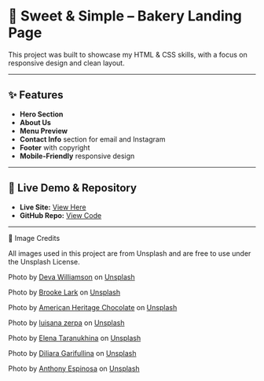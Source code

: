 # 🍰 Sweet & Simple – Bakery Landing Page
 
This project was built to showcase my HTML & CSS skills, with a focus on responsive design and clean layout.

---

## ✨ Features

- **Hero Section**
- **About Us**
- **Menu Preview**
- **Contact Info** section for email and Instagram
- **Footer** with copyright
- **Mobile-Friendly** responsive design

---

## 🚀 Live Demo & Repository

- **Live Site:** [View Here](https://lunarwong.github.io/baking-landing-page/index)  
- **GitHub Repo:** [View Code](https://github.com/lunarwong/baking-landing-page)

---

📸 Image Credits

All images used in this project are from Unsplash and are free to use under the Unsplash License.

Photo by [Deva Williamson](https://unsplash.com/@biglaughkitchen?utm_content=creditCopyText&utm_medium=referral&utm_source=unsplash) on [Unsplash](https://unsplash.com/photos/baked-cupcake-S2jw81lfrG0?utm_content=creditCopyText&utm_medium=referral&utm_source=unsplash)

Photo by [Brooke Lark](https://unsplash.com/@brookelark?utm_content=creditCopyText&utm_medium=referral&utm_source=unsplash) on [Unsplash](https://unsplash.com/photos/assorted-donuts-top-of-white-area-V4MBq8kue3U?utm_content=creditCopyText&utm_medium=referral&utm_source=unsplash)

Photo by [American Heritage Chocolate](https://unsplash.com/@americanheritagechocolate?utm_content=creditCopyText&utm_medium=referral&utm_source=unsplash) on [Unsplash](https://unsplash.com/photos/brown-cookies-on-blue-and-white-ceramic-plate-DoK5qEy2L60?utm_content=creditCopyText&utm_medium=referral&utm_source=unsplash)

Photo by [luisana zerpa](https://unsplash.com/@luisanazl?utm_content=creditCopyText&utm_medium=referral&utm_source=unsplash) on [Unsplash](https://unsplash.com/photos/white-and-red-cupcake-with-white-icing-on-top-MJPr6nOdppw?utm_content=creditCopyText&utm_medium=referral&utm_source=unsplash)

Photo by [Elena Taranukhina](https://unsplash.com/@elena_yt?utm_content=creditCopyText&utm_medium=referral&utm_source=unsplash) on [Unsplash](https://unsplash.com/photos/blueberry-muffins-in-a-muffin-tin-on-a-cutting-board-5p6pM1LlLk4?utm_content=creditCopyText&utm_medium=referral&utm_source=unsplash)

Photo by [Diliara Garifullina](https://unsplash.com/@dilja96?utm_content=creditCopyText&utm_medium=referral&utm_source=unsplash) on [Unsplash](https://unsplash.com/photos/strawberry-and-banana-on-white-ceramic-plate-Gx_vsiMRgzk?utm_content=creditCopyText&utm_medium=referral&utm_source=unsplash)

Photo by [Anthony Espinosa](https://unsplash.com/@thony_espi?utm_content=creditCopyText&utm_medium=referral&utm_source=unsplash) on [Unsplash](https://unsplash.com/photos/layered-cake-6iqpLKqeaE0?utm_content=creditCopyText&utm_medium=referral&utm_source=unsplash)

